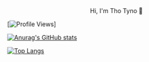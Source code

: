 <div align="center">Hi, I'm Tho Tyno 👋</div>

[![Profile Views](https://komarev.com/ghpvc/?username=thotyno&color=blue)]

[![Anurag's GitHub stats](https://github-readme-stats.vercel.app/api?username=thotyno)](https://github.com/anuraghazra/github-readme-stats)

[![Top Langs](https://github-readme-stats.vercel.app/api/top-langs/?username=thotyno&layout=compact)](https://github.com/anuraghazra/github-readme-stats)

